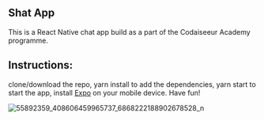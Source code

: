 ## Shat App
This is a React Native chat app build as a part of the Codaiseeur Academy programme.

## Instructions:
clone/download the repo,
yarn install to add the dependencies,
yarn start to start the app,
install [Expo](https://expo.io/) on your mobile device.
Have fun!

![55892359_408606459965737_6868222188902678528_n](https://user-images.githubusercontent.com/40762788/55245958-84285400-5244-11e9-94c0-20cfa14fcef2.jpg)


